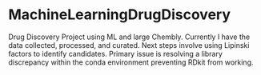 # MachineLearningDrugDiscovery
Drug Discovery Project using ML and large Chembly. Currently I have the data collected, processed, and curated.
Next steps involve using Lipinski factors to identify candidates. Primary issue is resolving a library discrepancy 
within the conda environment preventing RDkit from working.
